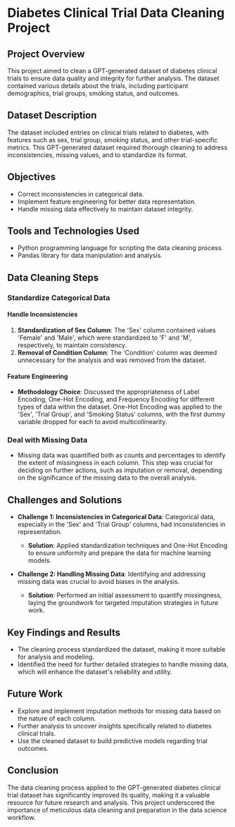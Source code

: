 # Diabetes Clinical Trial Data Cleaning Project

## Project Overview

This project aimed to clean a GPT-generated dataset of diabetes clinical trials to ensure data quality and integrity for further analysis. The dataset contained various details about the trials, including participant demographics, trial groups, smoking status, and outcomes.

## Dataset Description

The dataset included entries on clinical trials related to diabetes, with features such as sex, trial group, smoking status, and other trial-specific metrics. This GPT-generated dataset required thorough cleaning to address inconsistencies, missing values, and to standardize its format.

## Objectives

- Correct inconsistencies in categorical data.
- Implement feature engineering for better data representation.
- Handle missing data effectively to maintain dataset integrity.

## Tools and Technologies Used

- Python programming language for scripting the data cleaning process.
- Pandas library for data manipulation and analysis.

## Data Cleaning Steps

### Standardize Categorical Data

#### Handle Inconsistencies

1. **Standardization of Sex Column**: The 'Sex' column contained values 'Female' and 'Male', which were standardized to 'F' and 'M', respectively, to maintain consistency.
2. **Removal of Condition Column**: The 'Condition' column was deemed unnecessary for the analysis and was removed from the dataset.

#### Feature Engineering

- **Methodology Choice**: Discussed the appropriateness of Label Encoding, One-Hot Encoding, and Frequency Encoding for different types of data within the dataset. One-Hot Encoding was applied to the 'Sex', 'Trial Group', and 'Smoking Status' columns, with the first dummy variable dropped for each to avoid multicollinearity.

### Deal with Missing Data

- Missing data was quantified both as counts and percentages to identify the extent of missingness in each column. This step was crucial for deciding on further actions, such as imputation or removal, depending on the significance of the missing data to the overall analysis.

## Challenges and Solutions

- **Challenge 1: Inconsistencies in Categorical Data**: Categorical data, especially in the 'Sex' and 'Trial Group' columns, had inconsistencies in representation.
  - **Solution**: Applied standardization techniques and One-Hot Encoding to ensure uniformity and prepare the data for machine learning models.

- **Challenge 2: Handling Missing Data**: Identifying and addressing missing data was crucial to avoid biases in the analysis.
  - **Solution**: Performed an initial assessment to quantify missingness, laying the groundwork for targeted imputation strategies in future work.

## Key Findings and Results

- The cleaning process standardized the dataset, making it more suitable for analysis and modeling.
- Identified the need for further detailed strategies to handle missing data, which will enhance the dataset's reliability and utility.

## Future Work

- Explore and implement imputation methods for missing data based on the nature of each column.
- Further analysis to uncover insights specifically related to diabetes clinical trials.
- Use the cleaned dataset to build predictive models regarding trial outcomes.

## Conclusion

The data cleaning process applied to the GPT-generated diabetes clinical trial dataset has significantly improved its quality, making it a valuable resource for future research and analysis. This project underscored the importance of meticulous data cleaning and preparation in the data science workflow.

